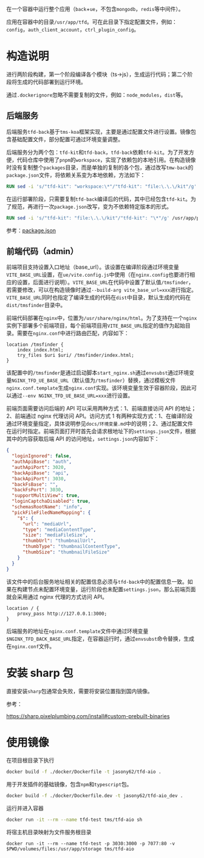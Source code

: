 在一个容器中运行整个应用（`back`+`ue`，不包含`mongodb`，`redis`等中间件）。

应用在容器中的目录`/usr/app/tfd`。可在此目录下指定配置文件，例如：`config`，`auth_client_account`，`ctrl_plugin_config`。

# 构造说明

进行两阶段构建，第一个阶段编译各个模块（ts->js），生成运行代码；第二个阶段将生成的代码部署到运行环境。

通过`.dockerignore`忽略不需要复制的文件，例如：`node_modules`，`dist`等。

## 后端服务

后端服务`tfd-back`基于`tms-koa`框架实现，主要是通过配置文件进行设置。镜像包含基础配置文件，部分配置可通过环境变量调整。

后端服务分为两个包：`tfd-kit`和`tfd-back`，`tfd-back`依赖`tfd-kit`。为了开发方便，代码仓库中使用了`pnpm`的`workspace`，实现了依赖包的本地引用。在构造镜像时没有复制整个`packages`目录，而是单独的复制的各个包，通过改写`tmw-back`的`package.json`文件，将依赖关系变为本地依赖，方法如下：

```Dockerfile
RUN sed -i 's/"tfd-kit": "workspace:\*"/"tfd-kit": "file:\.\.\/kit"/g' /usr/src/tfd/back/package.json
```

在运行部署阶段，只需要复制`tfd-back`编译后的代码，其中已经包含`tfd-kit`。为了规范，再进行一次`package.json`改写，变为不依赖特定版本的形式。

```Dockerfile
RUN sed -i 's/"tfd-kit": "file:\.\.\/kit"/"tfd-kit": "\*"/g' /usr/app/package.json
```

参考：[package.json](https://docs.npmjs.com/cli/v6/configuring-npm/package-json#local-paths)

## 前端代码（admin）

前端项目支持设置入口地址（base_url）。该设置在编译阶段通过环境变量`VITE_BASE_URL`设置，在`ue/vite.config.js`中使用（在`nginx.config`也要进行相应的设置，后面进行说明）。`VITE_BASE_URL`在代码中设置了默认值`/tmsfinder`，若需要修改，可以在构造镜像时通过`--build-arg vite_base_url=xxx`进行指定。`VITE_BASE_URL`同时也指定了编译生成的代码在`dist`中目录，默认生成的代码在`dist/tmsfinder`目录中。

前端代码部署在`nginx`中，位置为`/usr/share/nginx/html`。为了支持在一个`nginx`实例下部署多个前端项目，每个前端项目用`VITE_BASE_URL`指定的值作为起始目录。需要在`nginx.conf`中进行路由匹配，内容如下：

```nginx
location /tmsfinder {
    index index.html;
    try_files $uri $uri/ /tmsfinder/index.html;
}
```

该配置中的`/tmsfinder`是通过启动脚本`start_nginx.sh`通过`envsubst`通过环境变量`NGINX_TFD_UE_BASE_URL`（默认值为`/tmsfinder`）替换，通过模板文件`nginx.conf.template`生成`nginx.conf`实现。该环境变量生效于容器阶段，因此可以通过`--env NGINX_TFD_UE_BASE_URL=xxx`进行设置。

前端页面需要访问后端的 API 可以采用两种方式：1、前端直接访问 API 的地址；2、前端通过 nginx 代理访问 API。访问方式 1 有两种实现方式：1、在编译阶段通过环境变量指定，具体说明参见`docs/环境变量.md`中的说明；2、通过配置文件在运行时指定。前端页面打开时首先会请求根地址下的`settings.json`文件，根据其中的内容获取后端 API 的访问地址，`settings.json`内容如下：

```json
{
  "loginIgnored": false,
  "authApiBase": "auth",
  "authApiPort": 3020,
  "backApiBase": "api",
  "backApiPort": 3030,
  "backFsBase": "",
  "backFsPort": 3030,
  "supportMultiView": true,
  "loginCaptchaDisabled": true,
  "schemasRootName": "info",
  "pickFileFiledNameMapping": {
    "$": {
      "url": "mediaUrl",
      "type": "mediaContentType",
      "size": "mediaFileSize",
      "thumbUrl": "thumbnailUrl",
      "thumbType": "thumbnailContentType",
      "thumbSize": "thumbnailFileSize"
    }
  }
}
```

该文件中的后台服务地址相关的配置信息必须与`tfd-back`中的配置信息一致。如果在构建节点未配置环境变量，运行阶段也未配置`settings.json`，那么前端页面就会采用通过 nginx 代理的方式访问 API。

```nginx
location / {
    proxy_pass http://127.0.0.1:3000;
}
```

后端服务的地址在`nginx.conf.template`文件中通过环境变量`$NGINX_TFD_BACK_BASE_URL`指定，在容器运行时，通过`envsubst`命令替换，生成在`nginx.conf`文件。

# 安装 sharp 包

直接安装`sharp`包通常会失败，需要将安装位置指到国内镜像。

参考：

https://sharp.pixelplumbing.com/install#custom-prebuilt-binaries

# 使用镜像

在项目根目录下执行

```bash
docker build -f ./docker/Dockerfile -t jasony62/tfd-aio .
```

用于开发插件的基础镜像，包含`npm`和`typescript`包。

```bash
docker build -f ./docker/Dockerfile.dev -t jasony62/tfd-aio_dev .
```

运行并进入容器

```bash
docker run -it --rm --name tfd-test tms/tfd-aio sh
```

将宿主机目录映射为文件服务根目录

```
docker run -it --rm --name tfd-test -p 3030:3000 -p 7077:80 -v $PWD/volumes/files:/usr/app/storage tms/tfd-aio
```
